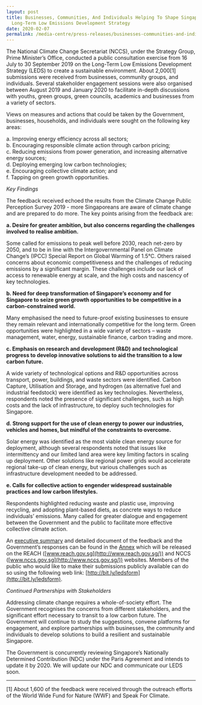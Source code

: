 ```yaml
---
layout: post
title: Businesses, Communities, And Individuals Helping To Shape Singapore’s
  Long-Term Low Emissions Development Strategy
date: 2020-02-07
permalink: /media-centre/press-releases/businesses-communities-and-individuals-helping-to-shape-singapores-long-term-low-emissions-development-strategy
---
```

The National Climate Change Secretariat (NCCS), under the Strategy Group, Prime Minister’s Office, conducted a public consultation exercise from 16 July to 30 September 2019 on the Long-Term Low Emissions Development Strategy (LEDS) to create a sustainable environment. About 2,000[1] submissions were received from businesses, community groups, and individuals. Several stakeholder engagement sessions were also organised between August 2019 and January 2020 to facilitate in-depth discussions with youths, green groups, green councils, academics and businesses from a variety of sectors.

Views on measures and actions that could be taken by the Government, businesses, households, and individuals were sought on the following key areas:

a. Improving energy efficiency across all sectors;  
b. Encouraging responsible climate action through carbon pricing;  
c. Reducing emissions from power generation, and increasing alternative energy sources;  
d. Deploying emerging low carbon technologies;  
e. Encouraging collective climate action; and  
f. Tapping on green growth opportunities.

*Key Findings*  
  
The feedback received echoed the results from the Climate Change Public Perception Survey 2019 - more Singaporeans are aware of climate change and are prepared to do more. The key points arising from the feedback are:  
  
**a. Desire for greater ambition, but also concerns regarding the challenges involved to realise ambition.**

Some called for emissions to peak well before 2030, reach net-zero by 2050, and to be in line with the Intergovernmental Panel on Climate Change’s (IPCC) Special Report on Global Warming of 1.5°C. Others raised concerns about economic competitiveness and the challenges of reducing emissions by a significant margin. These challenges include our lack of access to renewable energy at scale, and the high costs and nascency of key technologies.

**b. Need for deep transformation of Singapore’s economy and for Singapore to seize green growth opportunities to be competitive in a carbon-constrained world.**
  
Many emphasised the need to future-proof existing businesses to ensure they remain relevant and internationally competitive for the long term. Green opportunities were highlighted in a wide variety of sectors – waste management, water, energy, sustainable finance, carbon trading and more.  
  
**c. Emphasis on research and development (R&D) and technological progress to develop innovative solutions to aid the transition to a low carbon future.**

A wide variety of technological options and R&D opportunities across transport, power, buildings, and waste sectors were identified. Carbon Capture, Utilisation and Storage, and hydrogen (as alternative fuel and industrial feedstock) were identified as key technologies. Nevertheless, respondents noted the presence of significant challenges, such as high costs and the lack of infrastructure, to deploy such technologies for Singapore.  
  
**d. Strong support for the use of clean energy to power our industries, vehicles and homes, but mindful of the constraints to overcome.**

Solar energy was identified as the most viable clean energy source for deployment, although several respondents noted that issues like intermittency and our limited land area were key limiting factors in scaling up deployment. Other solutions like regional power grids would accelerate regional take-up of clean energy, but various challenges such as infrastructure development needed to be addressed.

**e. Calls for collective action to engender widespread sustainable practices and low carbon lifestyles.**
  
Respondents highlighted reducing waste and plastic use, improving recycling, and adopting plant-based diets, as concrete ways to reduce individuals’ emissions. Many called for greater dialogue and engagement between the Government and the public to facilitate more effective collective climate action.

An [executive summary](https://www.nccs.gov.sg/public-consultation/response-to-feedback-on-singapore%27s-long-term-low-emissions-development-strategy) and detailed document of the feedback and the Government’s responses can be found in the  [Annex](https://www.nccs.gov.sg/docs/default-source/default-document-library/annex-for-singapore's-leds-public-consultation-response-(final).pdf)  which will be released on the REACH ([www.reach.gov.sg](http://www.reach.gov.sg/)) and NCCS ([www.nccs.gov.sg](http://www.nccs.gov.sg/)) websites. Members of the public who would like to make their submissions publicly available can do so using the following web link:  [http://bit.ly/ledsform](http://bit.ly/ledsform).

_Continued Partnerships with Stakeholders_

Addressing climate change requires a whole-of-society effort. The Government recognises the concerns from different stakeholders, and the significant effort necessary to transit to a low carbon future. The Government will continue to study the suggestions, convene platforms for engagement, and explore partnerships with businesses, the community and individuals to develop solutions to build a resilient and sustainable Singapore.

The Government is concurrently reviewing Singapore’s Nationally Determined Contribution (NDC) under the Paris Agreement and intends to update it by 2020. We will update our NDC and communicate our LEDS soon.

  
----------

[1] About 1,600 of the feedback were received through the outreach efforts of the World Wide Fund for Nature (WWF) and Speak For Climate.